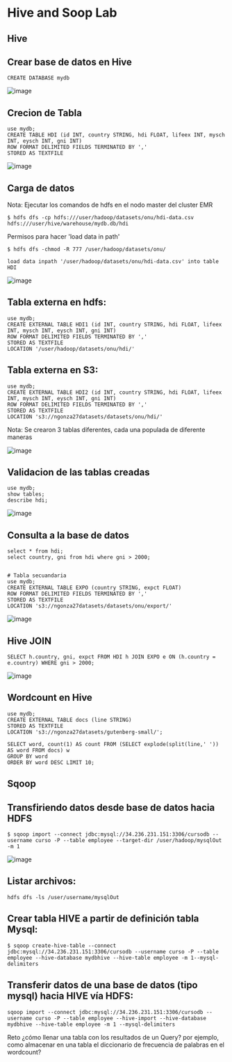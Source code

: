 # Hive and Soop Lab
## Hive
## Crear base de datos en Hive
```
CREATE DATABASE mydb
```

![image](./img1.PNG)
## Crecion de Tabla
```
use mydb;
CREATE TABLE HDI (id INT, country STRING, hdi FLOAT, lifeex INT, mysch INT, eysch INT, gni INT) 
ROW FORMAT DELIMITED FIELDS TERMINATED BY ','
STORED AS TEXTFILE
```
![image](./img2.PNG)
## Carga de datos

Nota: Ejecutar los comandos de hdfs en el nodo master del cluster EMR
```
$ hdfs dfs -cp hdfs:///user/hadoop/datasets/onu/hdi-data.csv hdfs:///user/hive/warehouse/mydb.db/hdi
```

Permisos para hacer 'load data in path'
```
$ hdfs dfs -chmod -R 777 /user/hadoop/datasets/onu/

load data inpath '/user/hadoop/datasets/onu/hdi-data.csv' into table HDI
```
![image](./img3.PNG)
## Tabla externa en hdfs: 
```
use mydb;
CREATE EXTERNAL TABLE HDI1 (id INT, country STRING, hdi FLOAT, lifeex INT, mysch INT, eysch INT, gni INT) 
ROW FORMAT DELIMITED FIELDS TERMINATED BY ',' 
STORED AS TEXTFILE 
LOCATION '/user/hadoop/datasets/onu/hdi/'
```
## Tabla externa en S3: 
```
use mydb;
CREATE EXTERNAL TABLE HDI2 (id INT, country STRING, hdi FLOAT, lifeex INT, mysch INT, eysch INT, gni INT) 
ROW FORMAT DELIMITED FIELDS TERMINATED BY ',' 
STORED AS TEXTFILE 
LOCATION 's3://ngonza27datasets/datasets/onu/hdi/'
```
Nota: Se crearon 3 tablas diferentes, cada una populada de diferente maneras

![image](./img4.PNG)

## Validacion de las tablas creadas
```
use mydb;
show tables;
describe hdi;
```
![image](./img5.PNG)

## Consulta a la base de datos
```
select * from hdi;
select country, gni from hdi where gni > 2000;    


# Tabla secuandaria
use mydb;
CREATE EXTERNAL TABLE EXPO (country STRING, expct FLOAT) 
ROW FORMAT DELIMITED FIELDS TERMINATED BY ',' 
STORED AS TEXTFILE 
LOCATION 's3://ngonza27datasets/datasets/onu/export/'
```
![image](./img6.PNG)

## Hive JOIN
```
SELECT h.country, gni, expct FROM HDI h JOIN EXPO e ON (h.country = e.country) WHERE gni > 2000;
```
![image](./img7.PNG)

## Wordcount en Hive
```
use mydb;
CREATE EXTERNAL TABLE docs (line STRING) 
STORED AS TEXTFILE 
LOCATION 's3://ngonza27datasets/gutenberg-small/';

SELECT word, count(1) AS count FROM (SELECT explode(split(line,' ')) AS word FROM docs) w 
GROUP BY word 
ORDER BY word DESC LIMIT 10;
```

## Sqoop
## Transfiriendo datos desde base de datos hacia HDFS
```
$ sqoop import --connect jdbc:mysql://34.236.231.151:3306/cursodb --username curso -P --table employee --target-dir /user/hadoop/mysqlOut -m 1
```
![image](./img8.PNG)

## Listar archivos:
```
hdfs dfs -ls /user/username/mysqlOut
```
## Crear tabla HIVE a partir de definición tabla Mysql:
```
$ sqoop create-hive-table --connect jdbc:mysql://34.236.231.151:3306/cursodb --username curso -P --table employee --hive-database mydbhive --hive-table employee -m 1--mysql-delimiters
```

## Transferir datos de una base de datos (tipo mysql) hacia HIVE vía HDFS:
```
sqoop import --connect jdbc:mysql://34.236.231.151:3306/cursodb --username curso -P --table employee --hive-import --hive-database mydbhive --hive-table employee -m 1 --mysql-delimiters
```

Reto
¿cómo llenar una tabla con los resultados de un Query? por ejemplo, como almacenar en una tabla el diccionario de frecuencia de palabras en el wordcount?
